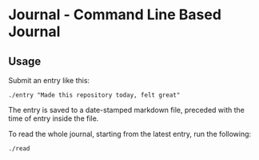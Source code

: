 # Journal - Command Line Based Journal

## Usage

Submit an entry like this:

```
./entry "Made this repository today, felt great"
```

The entry is saved to a date-stamped markdown file, preceded with the time of entry inside the file.

To read the whole journal, starting from the latest entry, run the following:

```
./read
```
